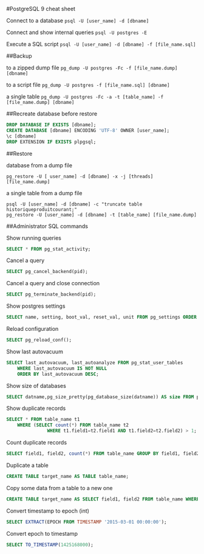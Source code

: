 #PostgreSQL 9 cheat sheet

Connect to a database
`psql -U [user_name] -d [dbname]`

Connect and show internal queries
`psql -U postgres -E`


Execute a SQL script
`psql -U [user_name] -d [dbname] -f [file_name.sql]`

##Backup

to a zipped dump file
`pg_dump -U postgres -Fc -f [file_name.dump] [dbname]`

to a script file
`pg_dump -U postgres -f [file_name.sql] [dbname]`

a single table
`pg_dump -U postgres -Fc -a -t [table_name] -f [file_name.dump] [dbname]`

##Recreate database before restore

```SQL
DROP DATABASE IF EXISTS [dbname];
CREATE DATABASE [dbname] ENCODING 'UTF-8' OWNER [user_name];
\c [dbname]
DROP EXTENSION IF EXISTS plpgsql;
```

##Restore

database from a dump file
```
pg_restore -U [ user_name] -d [dbname] -x -j [threads] [file_name.dump]

```

a single table from a dump file
```
psql -U [user_name] -d [dbname] -c "truncate table historiqueproduitcourant;"
pg_restore -U [user_name] -d [dbname] -t [table_name] [file_name.dump]
```

##Administrator SQL commands

Show running queries
```SQL
SELECT * FROM pg_stat_activity;
```

Cancel a query
```SQL
SELECT pg_cancel_backend(pid);
```

Cancel a query and close connection
```SQL
SELECT pg_terminate_backend(pid);
```

Show postgres settings
```SQL
SELECT name, setting, boot_val, reset_val, unit FROM pg_settings ORDER BY name;
```

Reload configuration
```SQL
SELECT pg_reload_conf();
```

Show last autovacuum
```SQL
SELECT last_autovacuum, last_autoanalyze FROM pg_stat_user_tables
    WHERE last_autovacuum IS NOT NULL
    ORDER BY last_autovacuum DESC;
```

Show size of databases
```SQL
SELECT datname,pg_size_pretty(pg_database_size(datname)) AS size FROM pg_database;
```

Show duplicate records
```SQL
SELECT * FROM table_name t1
    WHERE (SELECT count(*) FROM table_name t2
               WHERE t1.field1=t2.field1 AND t1.field2=t2.field2) > 1;
```

Count duplicate records
```SQL
SELECT field1, field2, count(*) FROM table_name GROUP BY field1, field2 HAVING count(*)>1;
```

Duplicate a table
```SQL
CREATE TABLE target_name AS TABLE table_name;
```

Copy some data from a table to a new one
```SQL
CREATE TABLE target_name AS SELECT field1, field2 FROM table_name WHERE condition;
```

Convert timestamp to epoch (int)
```SQL
SELECT EXTRACT(EPOCH FROM TIMESTAMP '2015-03-01 00:00:00');
```

Convert epoch to timestamp
```SQL
SELECT TO_TIMESTAMP(1425168000);
```

